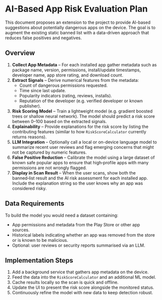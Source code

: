 # AI-Based App Risk Evaluation Plan

This document proposes an extension to the project to provide AI-based suggestions
about potentially dangerous apps on the device. The goal is to augment the
existing static banned list with a data-driven approach that reduces false
positives and negatives.

## Overview

1. **Collect App Metadata** – For each installed app gather metadata such as
   package name, version, permissions, install/update timestamps, developer
   name, app store rating, and download count.
2. **Extract Signals** – Derive numerical features from the metadata:
   - Count of dangerous permissions requested.
   - Time since last update.
   - Popularity indicators (rating, reviews, installs).
   - Reputation of the developer (e.g. verified developer or known publisher).
3. **Risk Scoring Model** – Train a lightweight model (e.g. gradient boosted
   trees or shallow neural network). The model should predict a risk score
   between 0–100 based on the extracted signals.
4. **Explainability** – Provide explanations for the risk score by listing
   the contributing features (similar to how `RiskScoreCalculator` currently
   returns reasons).
5. **LLM Integration** – Optionally call a local or on-device language model to
   summarize recent user reviews and flag emerging concerns that might not be
   captured by numeric features.
6. **False Positive Reduction** – Calibrate the model using a large dataset of
   known safe popular apps to ensure that high‑profile apps with many
   permissions are not wrongly flagged.
7. **Display in Scan Result** – When the user scans, show both the banned‑list
   result and the AI risk assessment for each installed app. Include the
   explanation string so the user knows why an app was considered risky.

## Data Requirements

To build the model you would need a dataset containing:

- App permissions and metadata from the Play Store or other app sources.
- Historical labels indicating whether an app was removed from the store or is
  known to be malicious.
- Optional: user reviews or security reports summarised via an LLM.

## Implementation Steps

1. Add a background service that gathers app metadata on the device.
2. Feed the data into the `RiskScoreCalculator` and an additional ML model.
3. Cache results locally so the scan is quick and offline.
4. Update the UI to present the risk score alongside the monitored status.
5. Continuously refine the model with new data to keep detection robust.


